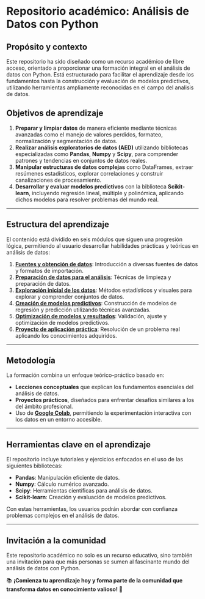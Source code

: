 # Repositorio académico: **Análisis de Datos con Python**

## Propósito y contexto

Este repositorio ha sido diseñado como un recurso académico de libre acceso, orientado a proporcionar una formación integral en el análisis de datos con Python. Está estructurado para facilitar el aprendizaje desde los fundamentos hasta la construcción y evaluación de modelos predictivos, utilizando herramientas ampliamente reconocidas en el campo del analisis de datos.

## Objetivos de aprendizaje

1. **Preparar y limpiar datos** de manera eficiente mediante técnicas avanzadas como el manejo de valores perdidos, formateo, normalización y segmentación de datos.
2. **Realizar análisis exploratorios de datos (AED)** utilizando bibliotecas especializadas como **Pandas**, **Numpy** y **Scipy**, para comprender patrones y tendencias en conjuntos de datos reales.
3. **Manipular estructuras de datos complejas** como DataFrames, extraer resúmenes estadísticos, explorar correlaciones y construir canalizaciones de procesamiento.
4. **Desarrollar y evaluar modelos predictivos** con la biblioteca **Scikit-learn**, incluyendo regresión lineal, múltiple y polinómica, aplicando dichos modelos para resolver problemas del mundo real.

---

## Estructura del aprendizaje

El contenido está dividido en seis módulos que siguen una progresión lógica, permitiendo al usuario desarrollar habilidades prácticas y teóricas en análisis de datos:

1. **[Fuentes y obtención de datos]()**: Introducción a diversas fuentes de datos y formatos de importación.  
2. **[Preparación de datos para el análisis]()**: Técnicas de limpieza y preparación de datos.  
3. **[Exploración inicial de los datos]()**: Métodos estadísticos y visuales para explorar y comprender conjuntos de datos.  
4. **[Creación de modelos predictivos]()**: Construcción de modelos de regresión y predicción utilizando técnicas avanzadas.  
5. **[Optimización de modelos y resultados]()**: Validación, ajuste y optimización de modelos predictivos.  
6. **[Proyecto de aplicación práctica]()**: Resolución de un problema real aplicando los conocimientos adquiridos.

---

## Metodología

La formación combina un enfoque teórico-práctico basado en:

- **Lecciones conceptuales** que explican los fundamentos esenciales del análisis de datos.  
- **Proyectos prácticos**, diseñados para enfrentar desafíos similares a los del ámbito profesional.  
- Uso de [**Google Colab**](https://github.com/eduardoleon9010/analisis_de_datos_con_Python/blob/main/notebooks.md), permitiendo la experimentación interactiva con los datos en un entorno accesible.  

---

## Herramientas clave en el aprendizaje

El repositorio incluye tutoriales y ejercicios enfocados en el uso de las siguientes bibliotecas:

- **Pandas**: Manipulación eficiente de datos.  
- **Numpy**: Cálculo numérico avanzado.  
- **Scipy**: Herramientas científicas para análisis de datos.  
- **Scikit-learn**: Creación y evaluación de modelos predictivos.  

Con estas herramientas, los usuarios podrán abordar con confianza problemas complejos en el análisis de datos.

---

## Invitación a la comunidad

Este repositorio académico no solo es un recurso educativo, sino también una invitación para que más personas se sumen al fascinante mundo del análisis de datos con Python. 

📚 **¡Comienza tu aprendizaje hoy y forma parte de la comunidad que transforma datos en conocimiento valioso!** 🚀

